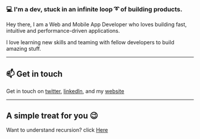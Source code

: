 ### 💻 I'm a dev, stuck in an infinite loop ➰ of building products.

Hey there, I am a Web and Mobile App Developer who loves building fast, intuitive and performance-driven applications.

I love learning new skills and teaming with fellow developers to build amazing stuff.

---

## 📫 Get in touch

Get in touch on [twitter](https://twitter.com/oluwakeyejohn), [linkedIn](https://www.linkedin.com/in/oluwakeye-john-1706/), and my [website](https://johnkeye.com)

---

## A simple treat for you 😉

Want to understand recursion? click [Here](https://github.com/oluwakeye-john)
